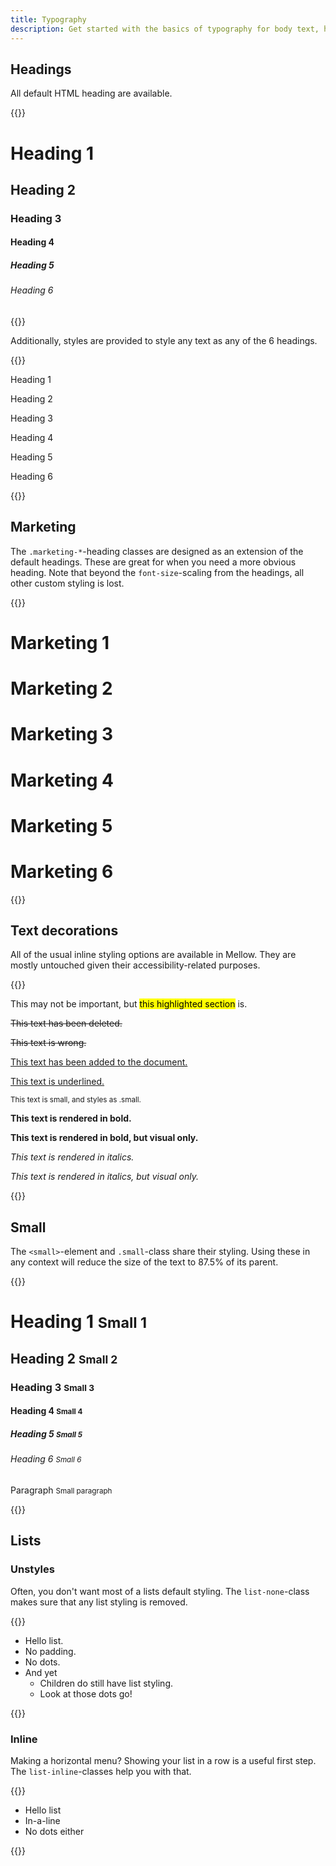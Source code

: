 ```yaml
---
title: Typography
description: Get started with the basics of typography for body text, headings, various text decorations, and lists.
---
```


## Headings
All default HTML heading are available.

{{<example>}}
<h1>Heading 1</h1>
<h2>Heading 2</h2>
<h3>Heading 3</h3>
<h4>Heading 4</h4>
<h5>Heading 5</h5>
<h6>Heading 6</h6>
{{</example>}}

Additionally, styles are provided to style any text as any of the 6 headings.

{{<example>}}
<p class="h1">Heading 1</p>
<p class="h2">Heading 2</p>
<p class="h3">Heading 3</p>
<p class="h4">Heading 4</p>
<p class="h5">Heading 5</p>
<p class="h6">Heading 6</p>
{{</example>}}

## Marketing
The `.marketing-*`-heading classes are designed as an extension of the default headings. These are great for when you need a more obvious heading. Note that beyond the `font-size`-scaling from the headings, all other custom styling is lost.

{{<example>}}
<h1 class="marketing-1">Marketing 1</h1>
<h1 class="marketing-2">Marketing 2</h1>
<h1 class="marketing-3">Marketing 3</h1>
<h1 class="marketing-4">Marketing 4</h1>
<h1 class="marketing-5">Marketing 5</h1>
<h1 class="marketing-6">Marketing 6</h1>
{{</example>}}

## Text decorations
All of the usual inline styling options are available in Mellow. They are mostly untouched given their accessibility-related purposes.

{{<example>}}
<p>This may not be important, but <mark>this highlighted section</mark> is.</p>
<p><del>This text has been deleted.</del></p>
<p><s>This text is wrong.</s></p>
<p><ins>This text has been added to the document.</ins></p>
<p><u>This text is underlined.</u></p>
<p><small>This text is small, and styles as .small.</small></p>
<p><strong>This text is rendered in bold.</strong></p>
<p><b>This text is rendered in bold, but visual only.</b></p>
<p><em>This text is rendered in italics.</em></p>
<p><i>This text is rendered in italics, but visual only.</i></p>
{{</example>}}

## Small
The `<small>`-element and `.small`-class share their styling. Using these in any context will reduce the size of the text to 87.5% of its parent.

{{<example>}}
<h1>Heading 1 <small>Small 1</small></h1>
<h2>Heading 2 <small>Small 2</small></h2>
<h3>Heading 3 <small>Small 3</small></h3>
<h4>Heading 4 <small>Small 4</small></h4>
<h5>Heading 5 <small>Small 5</small></h5>
<h6>Heading 6 <small>Small 6</small></h6>
<p>Paragraph <small>Small paragraph</small></p>
{{</example>}}

## Lists

### Unstyles
Often, you don't want most of a lists default styling. The `list-none`-class makes sure that any list styling is removed.

{{<example>}}
<ul class="list-none">
  <li>Hello list.</li>
  <li>No padding.</li>
  <li>No dots.</li>
  <li>And yet
    <ul>
      <li>Children do still have list styling.</li>
      <li>Look at those dots go!</li>
    </ul>
  </li>
</ul>
{{</example>}}

### Inline
Making a horizontal menu? Showing your list in a row is a useful first step. The `list-inline`-classes help you with that.

{{<example>}}
<ul class="list-inline">
  <li>Hello list</li>
  <li>In-a-line</li>
  <li>No dots either</li>
</ul>
{{</example>}}
